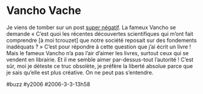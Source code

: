 # Vancho Vache

Je viens de tomber sur un post [super négatif](http://vanchopilanak.free.fr/dotclear/index.php?2006/02/14/142-perles#tb). La fameux Vancho se demande « C’est quoi les récentes découvertes scientifiques qui m’ont fait comprendre [à moi tcrouzet] que notre société reposait sur des fondements inadéquats ? » C’est pour répondre à cette question que j’ai écrit un livre ! Mais le fameux Vancho n’a pas l’air d’aimer les livres, surtout ceux qui se vendent en librairie. Et il me semble aimer par-dessus-tout l’autorité ! C’est sûr, moi je déteste ce truc obsolète, je préfère la liberté absolue parce que je sais qu’elle est plus créative. On ne peut pas s’entendre.

#buzz #y2006 #2006-3-3-13h58
